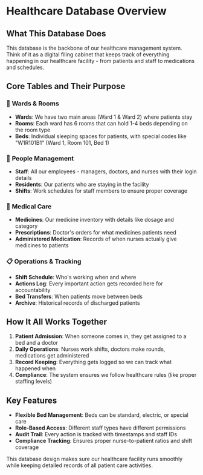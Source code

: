 # Healthcare Database Overview

## What This Database Does

This database is the backbone of our healthcare management system. Think of it as a digital filing cabinet that keeps track of everything happening in our healthcare facility - from patients and staff to medications and schedules.

## Core Tables and Their Purpose

### 🏥 **Wards & Rooms**
- **Wards**: We have two main areas (Ward 1 & Ward 2) where patients stay
- **Rooms**: Each ward has 6 rooms that can hold 1-4 beds depending on the room type
- **Beds**: Individual sleeping spaces for patients, with special codes like "W1R101B1" (Ward 1, Room 101, Bed 1)

### 👥 **People Management**
- **Staff**: All our employees - managers, doctors, and nurses with their login details
- **Residents**: Our patients who are staying in the facility
- **Shifts**: Work schedules for staff members to ensure proper coverage

### 💊 **Medical Care**
- **Medicines**: Our medicine inventory with details like dosage and category
- **Prescriptions**: Doctor's orders for what medicines patients need
- **Administered Medication**: Records of when nurses actually give medicines to patients

### 📋 **Operations & Tracking**
- **Shift Schedule**: Who's working when and where
- **Actions Log**: Every important action gets recorded here for accountability
- **Bed Transfers**: When patients move between beds
- **Archive**: Historical records of discharged patients

## How It All Works Together

1. **Patient Admission**: When someone comes in, they get assigned to a bed and a doctor
2. **Daily Operations**: Nurses work shifts, doctors make rounds, medications get administered
3. **Record Keeping**: Everything gets logged so we can track what happened when
4. **Compliance**: The system ensures we follow healthcare rules (like proper staffing levels)

## Key Features

- **Flexible Bed Management**: Beds can be standard, electric, or special care
- **Role-Based Access**: Different staff types have different permissions
- **Audit Trail**: Every action is tracked with timestamps and staff IDs
- **Compliance Tracking**: Ensures proper nurse-to-patient ratios and shift coverage

This database design makes sure our healthcare facility runs smoothly while keeping detailed records of all patient care activities.
